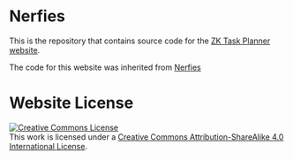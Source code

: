 # Nerfies

This is the repository that contains source code for the [ZK Task Planner website](https://zk-planning.github.io).

The code for this website was inherited from 
<a href="https://github.com/nerfies/nerfies.github.io">Nerfies<a/>


# Website License
<a rel="license" href="http://creativecommons.org/licenses/by-sa/4.0/"><img alt="Creative Commons License" style="border-width:0" src="https://i.creativecommons.org/l/by-sa/4.0/88x31.png" /></a><br />This work is licensed under a <a rel="license" href="http://creativecommons.org/licenses/by-sa/4.0/">Creative Commons Attribution-ShareAlike 4.0 International License</a>.
